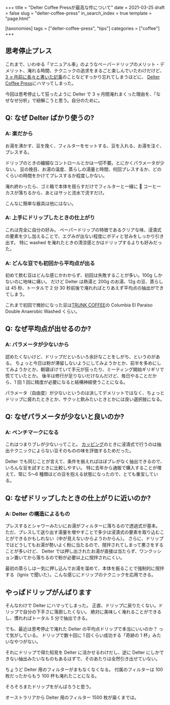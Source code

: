 +++
title = "Delter Coffee Pressが最高な件について"
date = 2021-03-25
draft = false
slug = "delter-coffee-press"
in_search_index = true
template = "page.html"

[taxonomies]
tags = ["delter-coffee-press", "tips"]
categories = ["coffee"]
+++

## 思考停止プレス

これまで、いわゆる「マニュアル車」のようなペーパードリップのメリット・デメリット、淹れる時間、テクニックの追求をまるごと楽しんでいたわけだけど、
[3 ヶ月前に長々と書いた記事](https://blog.endflow.net/pour-over-tips/)のことなどすっかり忘れてしまうほどに、
[Delter Coffee Press](https://alternativebrewing.com.au/product/delter-coffee-press/)にハマってしまった。

今回は思考停止して狂ったように Delter で 3 ヶ月間淹れまくった理由を、「なぜなぜ分析」で紐解こうと思う。自分のために。

<!-- more -->

## Q: なぜ Delter ばかり使うの?

### A: 楽だから

お湯を沸かす、豆を挽く、フィルターをセットする、豆を入れる、お湯を注ぐ、プレスする。

ドリップのときの繊細なコントロールとかは一切不要。とにかくパラメータが少ない。
豆の挽目、お湯の温度、蒸らしの湯量と時間、何回プレスするか、どのくらいの時間をかけてプレスするか程度しかない。

淹れ終わったら、ゴミ箱で本体を揺らすだけでフィルターと一緒に  コーヒーカスが落ちるから、あとはサッと流水で流すだけ。

こんなに簡単な器具は他にはない。

### A: 上手にドリップしたときの仕上がり

これは完全に自分の好み。
ペーパードリップの特徴であるクリアな味、浸漬式の要素を少し加えることで、エグみが出ない程度にボディと甘みをしっかり引き出す。
特に washed を淹れたときの清涼感とかはドリップするよりも好みだった。

### A: どんな豆でも初回から平均点が出る

初めて飲む豆はどんな感じかわからず、初回は失敗することが多い。100g しかないのに地味に痛い。
だけど Delter は熱湯と 200g のお湯、12g の豆、蒸らしは 45 秒、トータルで 2 分 30 秒前後で淹れればとりあえず平均点の抽出ができてしまう。

これまで初回で微妙になった豆は[TRUNK COFFEE](https://trunkcoffee.thebase.in/)の Columbia El Paraiso Double Anaerobic Washed くらい。

## Q: なぜ平均点が出せるのか?

### A: パラメータが少ないから

認めたくないけど、ドリップだといろいろ余計なことをしがち、というのがある。
ちょっと今日は粉が滞留しないようにしてみようかとか、前半を多めにしてみようかとか、朝寝ぼけていて手元が狂ったり、ミーティング開始ギリギリで慌てていたとか。
後半は修行が足りないだけなんだけど、毎日やることだから、1 回 1 回に精度が必要になると結構神経使うことになる。

パラメータ（自由度）が少ないというのは決してデメリットではなく、ちょっとドリップに疲れたときとか、サクッと飲みたいときとかには良い選択肢になる。

## Q: なぜパラメータが少ないと良いのか?

### A: ベンチマークになる

これはつまりブレが少ないってこと。
[カッピング](https://blog.endflow.net/first-cupping/)のときに浸漬式で行うのは抽出テクニックによらない豆そのものの味を評価するためだった。

Delter でも同じことが言えて、条件を揃えればほぼブレがなく抽出できるので、いろんな豆を試すときに比較しやすい。
特に去年から通販で購入することが増えて、常に 5〜6 種類ほどの豆を抱える状態になったので、とても重宝している。

## Q: なぜドリップしたときの仕上がりに近いのか?

### A: Delter の構造によるもの

プレスするとシャワーみたいにお湯がフィルターに落ちるので透過式が基本。
ただ、プレスして送り出す湯量を増やすことで多少は浸漬式の要素を取り込むことができるかもしれない（中が見えないからようわからん）。
さらに、ドリップではどうしてもお湯が勢いよく粉に当たるので、撹拌されてしまって悪さをすることが多いけど、
Delter では押し出されたお湯が直接は当たらず、ワンクッション置いてから落ちるので粉が必要以上に撹拌されにくい。

最初の蒸らしは一気に押し込んでお湯を溜めて、本体を振ることで強制的に撹拌する（Ignis で聞いた）。こんな感じにドリップのテクニックを応用できる。

## やっぱドリップがんばります

そんなわけで Delter にハマってしまった。
正直、ドリップに戻りたくない。ドリップで自分の下手さに落胆したくない。
絶対に美味しく淹れることができるし、慣れればトータル 5 分で抽出できる。

でも、最近は思考停止で淹れた Delter の平均点ドリップで本当にいいのか？ って気がしている。
ドリップで数十回に 1 回くらい成功する「奇跡の 1 杯」みたいなやつがない。

それにドリップで得た知見を Delter に活かせるわけだし、逆に Delter にしかできない抽出みたいなものもあるはずで、そのあたりは全然引き出せていない。

ちょうど Delter 用のフィルターがまもなくなくなる。
付属のフィルターは 100 枚だったからもう 100 杯も淹れたことになる。

そろそろまたドリップをがんばろうと思う。

オーストラリアから Delter 用のフィルター 1500 枚が届くまでは。
